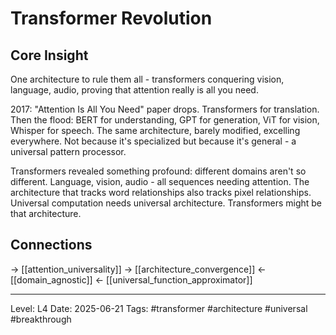 # Transformer Revolution

## Core Insight
One architecture to rule them all - transformers conquering vision, language, audio, proving that attention really is all you need.

2017: "Attention Is All You Need" paper drops. Transformers for translation. Then the flood: BERT for understanding, GPT for generation, ViT for vision, Whisper for speech. The same architecture, barely modified, excelling everywhere. Not because it's specialized but because it's general - a universal pattern processor.

Transformers revealed something profound: different domains aren't so different. Language, vision, audio - all sequences needing attention. The architecture that tracks word relationships also tracks pixel relationships. Universal computation needs universal architecture. Transformers might be that architecture.

## Connections
→ [[attention_universality]]
→ [[architecture_convergence]]
← [[domain_agnostic]]
← [[universal_function_approximator]]

---
Level: L4
Date: 2025-06-21
Tags: #transformer #architecture #universal #breakthrough